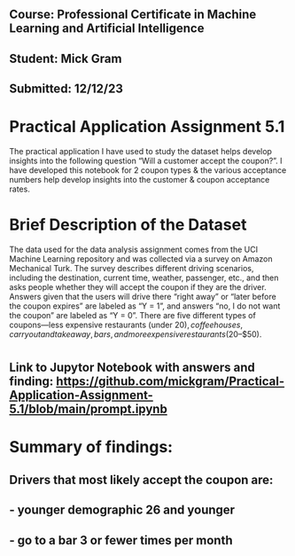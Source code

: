## Course: Professional Certificate in Machine Learning and Artificial Intelligence
## Student: Mick Gram
## Submitted: 12/12/23
#
# Practical Application Assignment 5.1
The practical application I have used to study the dataset helps develop insights into the following question “Will a customer accept the coupon?”. I have developed this notebook for 2 coupon types & the various acceptance numbers help develop insights into the customer & coupon acceptance rates. 
#
# Brief Description of the Dataset
The data used for the data analysis assignment comes from the UCI Machine Learning repository and was collected via a survey on Amazon Mechanical Turk. The survey describes different driving scenarios, including the destination, current time, weather, passenger, etc., and then asks people whether they will accept the coupon if they are the driver. Answers given that the users will drive there “right away” or “later before the coupon expires” are labeled as “Y = 1”, and answers “no, I do not want the coupon” are labeled as “Y = 0”. There are five different types of coupons—less expensive restaurants (under $20), coffee houses, carry out and take away, bars, and more expensive restaurants ($20–$50).
#
## Link to Jupytor Notebook with answers and finding: https://github.com/mickgram/Practical-Application-Assignment-5.1/blob/main/prompt.ipynb
##
# Summary of findings:
##  Drivers that most likely accept the coupon are:
## - younger demographic 26 and younger 
## - go to a bar 3 or fewer times per month


